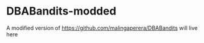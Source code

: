 
# DBABandits-modded
A modified version of https://github.com/malingaperera/DBABandits will live here
